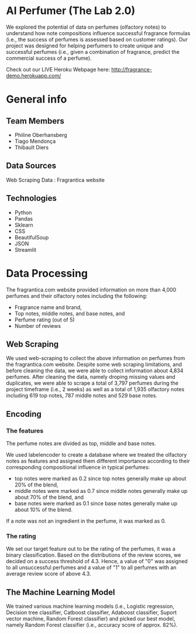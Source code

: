 # AI Perfumer (The Lab 2.0)

We explored the potential of data on perfumes (olfactory notes) to understand how note compositions influence successful fragrance formulas (i.e., the success of perfumes is assessed based on customer ratings). Our project was designed for helping perfumers to create unique and successful perfumes (i.e., given a combination of fragrance, predict the commercial success of a perfume).

Check out our LIVE Heroku Webpage here: http://fragrance-demo.herokuapp.com/

# General info

## Team Members

- Philine Oberhansberg
- Tiago Mendonça
- Thibault Diers

## Data Sources

Web Scraping Data : Fragrantica website

## Technologies

- Python
- Pandas
- Sklearn
- CSS
- BeautifulSoup
- JSON
- Streamlit

# Data Processing

The fragrantica.com website provided information on more than 4,000 perfumes and their olfactory notes including the following:
- Fragrance name and brand,
- Top notes, middle notes, and base notes, and
- Perfume rating (out of 5)
- Number of reviews

## Web Scraping

We used web-scraping to collect the above information on perfumes from the fragrantica.com website. Despite some web scraping limitations, and before cleaning the data, we were able to collect information about 4,834 perfumes. After cleaning the data, namely droping missing values and duplicates, we were able to scrape a total of 3,797 perfumes during the project timeframe (i.e., 2 weeks) as well as a total of 1,935 olfactory notes including 619 top notes, 787 middle notes and 529 base notes. 

## Encoding

### The features

The perfume notes are divided as top, middle and base notes. 

We used labelencoder to create a database where we treated the olfactory notes as features and assigned them different importance according to their corresponding compositional influence in typical perfumes: 
- top notes were marked as 0.2 since top notes generally make up about 20% of the blend,
- middle notes were marked as 0.7 since middle notes generally make up about 70% of the blend, and
- base notes were marked as 0.1 since base notes generally make up about 10% of the blend.

If a note was not an ingredient in the perfume, it was marked as 0. 

### The rating

We set our target feature out to be the rating of the perfumes, it was a binary classification. Based on the distributions of the review scores, we decided on a success threshold of 4.3. Hence, a value of "0" was assigned to all unsuccessful perfumes and a value of "1" to all perfumes with an average review score of above 4.3. 

## The Machine Learning Model

We trained various machine learning models (i.e., Logistic regression, Decision tree classifier, Catboost classifier, Adaboost classifier, Suport vector machine, Random Forest classifier) and picked our best model, namely Random Forest classifier (i.e., accuracy score of approx. 82%).

